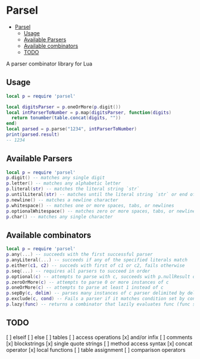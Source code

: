 # Parsel

<!--toc:start-->
- [Parsel](#parsel)
  - [Usage](#usage)
  - [Available Parsers](#available-parsers)
  - [Available combinators](#available-combinators)
  - [TODO](#todo)
<!--toc:end-->

A parser combinator library for Lua 

## Usage

```lua
local p = require 'parsel'

local digitsParser = p.oneOrMore(p.digit())
local intParserToNumber = p.map(digitsParser, function(digits)
  return tonumber(table.concat(digits, ""))
end)
local parsed = p.parse("1234", intParserToNumber)
print(parsed.result)
-- 1234
```

## Available Parsers

```lua
local p = require 'parsel'
p.digit() -- matches any single digit
p.letter() -- matches any alphabetic letter
p.literal(str) -- matches the literal string `str`
p.untilLiteral(str) -- matches until the literal string `str` or end of string
p.newline() -- matches a newline character
p.whitespace() -- matches one or more spaces, tabs, or newlines
p.optionalWhitespace() -- matches zero or more spaces, tabs, or newlines
p.char() -- matches any single character
```

## Available combinators

```lua
local p = require 'parsel'
p.any(...) -- succeeds with the first successful parser
p.anyLiteral(...) -- succeeds if any of the specified literals match
p.either(c1, c2) -- succeds with first of c1 or c2, fails otherwise
p.seq(...) -- requires all parsers to succeed in order
p.optional(c) -- attempts to parse with c, succeeds with p.nullResult otherwise
p.zeroOrMore(c) -- attempts to parse 0 or more instances of c
p.oneOrMore(c) -- attempts to parse at least 1 instead of c
p.sepBy(c, delim) -- parses many instances of c parser delimited by delim parser
p.exclude(c, cond) -- Fails a parser if it matches condition set by cond
p.lazy(func) -- returns a combinator that lazily evaluates func (func should return a parser)
```


## TODO
[ ] elseif 
[ ] else 
[ ] tables
[ ] access operations
[x] and/or infix
[ ] comments
[x] blockstrings
[x] single quote strings
[ ] method access syntax
[x] concat operator
[x] local functions
[ ] table assignment
[ ] comparison operators
